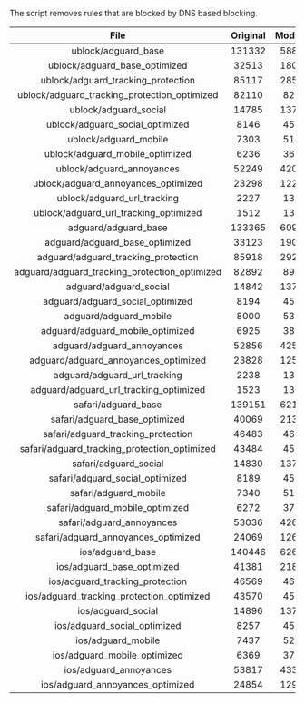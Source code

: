The script removes rules that are blocked by DNS based blocking.


| File | Original | Modified |
|:----:|:-----:|:-----:|
| ublock/adguard_base | 131332 | 58866 |
| ublock/adguard_base_optimized | 32513 | 18060 |
| ublock/adguard_tracking_protection | 85117 | 28529 |
| ublock/adguard_tracking_protection_optimized | 82110 | 8214 |
| ublock/adguard_social | 14785 | 13711 |
| ublock/adguard_social_optimized | 8146 | 4543 |
| ublock/adguard_mobile | 7303 | 5142 |
| ublock/adguard_mobile_optimized | 6236 | 3673 |
| ublock/adguard_annoyances | 52249 | 42046 |
| ublock/adguard_annoyances_optimized | 23298 | 12279 |
| ublock/adguard_url_tracking | 2227 | 1354 |
| ublock/adguard_url_tracking_optimized | 1512 | 1351 |
| adguard/adguard_base | 133365 | 60945 |
| adguard/adguard_base_optimized | 33123 | 19096 |
| adguard/adguard_tracking_protection | 85918 | 29271 |
| adguard/adguard_tracking_protection_optimized | 82892 | 8940 |
| adguard/adguard_social | 14842 | 13772 |
| adguard/adguard_social_optimized | 8194 | 4590 |
| adguard/adguard_mobile | 8000 | 5329 |
| adguard/adguard_mobile_optimized | 6925 | 3853 |
| adguard/adguard_annoyances | 52856 | 42566 |
| adguard/adguard_annoyances_optimized | 23828 | 12567 |
| adguard/adguard_url_tracking | 2238 | 1363 |
| adguard/adguard_url_tracking_optimized | 1523 | 1360 |
| safari/adguard_base | 139151 | 62160 |
| safari/adguard_base_optimized | 40069 | 21379 |
| safari/adguard_tracking_protection | 46483 | 4665 |
| safari/adguard_tracking_protection_optimized | 43484 | 4513 |
| safari/adguard_social | 14830 | 13755 |
| safari/adguard_social_optimized | 8189 | 4576 |
| safari/adguard_mobile | 7340 | 5184 |
| safari/adguard_mobile_optimized | 6272 | 3709 |
| safari/adguard_annoyances | 53036 | 42667 |
| safari/adguard_annoyances_optimized | 24069 | 12644 |
| ios/adguard_base | 140446 | 62668 |
| ios/adguard_base_optimized | 41381 | 21884 |
| ios/adguard_tracking_protection | 46569 | 4675 |
| ios/adguard_tracking_protection_optimized | 43570 | 4523 |
| ios/adguard_social | 14896 | 13794 |
| ios/adguard_social_optimized | 8257 | 4597 |
| ios/adguard_mobile | 7437 | 5229 |
| ios/adguard_mobile_optimized | 6369 | 3751 |
| ios/adguard_annoyances | 53817 | 43333 |
| ios/adguard_annoyances_optimized | 24854 | 12971 |